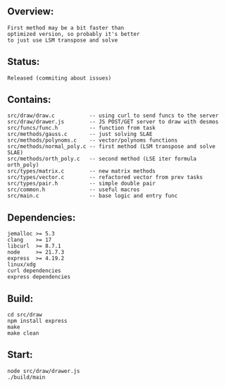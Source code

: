## Overview:
    First method may be a bit faster than
	optimized version, so probably it's better
	to just use LSM transpose and solve

## Status:
    Released (commiting about issues)

## Contains:
	src/draw/draw.c           -- using curl to send funcs to the server
	src/draw/drawer.js        -- JS POST/GET server to draw with desmos
	src/funcs/func.h          -- function from task
	src/methods/gauss.c       -- just solving SLAE
	src/methods/polynoms.c    -- vector/polynoms functions
	src/methods/normal_poly.c -- first method (LSM transpose and solve SLAE)
    src/methods/orth_poly.c   -- second method (LSE iter formula orth_poly)
    src/types/matrix.c        -- new matrix methods
	src/types/vector.c        -- refactored vector from prev tasks
	src/types/pair.h          -- simple double pair
	src/common.h              -- useful macros
	src/main.c                -- base logic and entry func

## Dependencies:
    jemalloc >= 5.3
    clang    >= 17
	libcurl  >= 8.7.1
	node     >= 21.7.3
	express  >= 4.19.2
	linux/xdg
	curl dependencies
	express dependencies

## Build:
	cd src/draw
	npm install express
    make
    make clean

## Start:
	node src/draw/drawer.js
	./build/main
